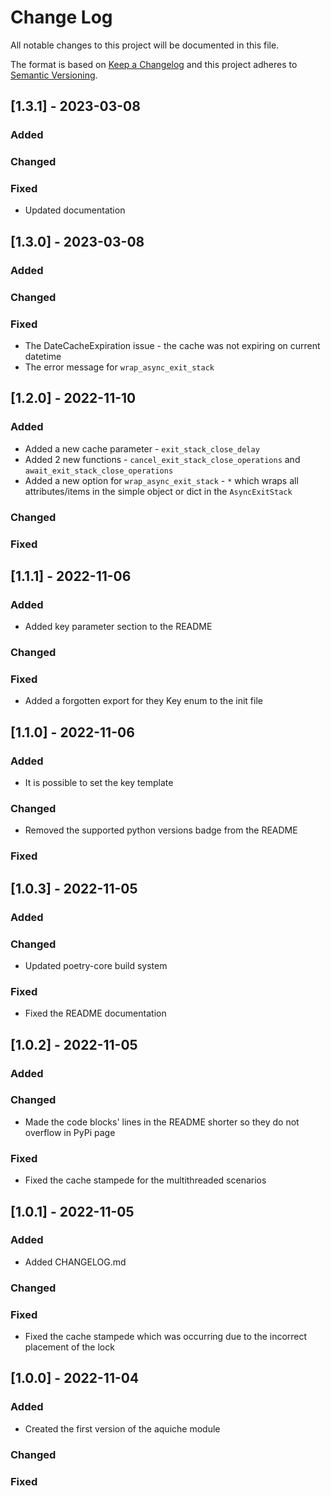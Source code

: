 # Change Log

All notable changes to this project will be documented in this file.

The format is based on [Keep a Changelog](http://keepachangelog.com/)
and this project adheres to [Semantic Versioning](http://semver.org/).

## [1.3.1] - 2023-03-08

### Added

### Changed

### Fixed

- Updated documentation

## [1.3.0] - 2023-03-08

### Added

### Changed

### Fixed

- The DateCacheExpiration issue - the cache was not expiring on current datetime
- The error message for `wrap_async_exit_stack`

## [1.2.0] - 2022-11-10

### Added

- Added a new cache parameter - `exit_stack_close_delay`
- Added 2 new functions - `cancel_exit_stack_close_operations` and `await_exit_stack_close_operations`
- Added a new option for `wrap_async_exit_stack` - `*` which wraps all attributes/items in the simple object or dict in the `AsyncExitStack`

### Changed

### Fixed

## [1.1.1] - 2022-11-06

### Added

- Added key parameter section to the README

### Changed

### Fixed

- Added a forgotten export for they Key enum to the init file

## [1.1.0] - 2022-11-06

### Added

- It is possible to set the key template

### Changed

- Removed the supported python versions badge from the README

### Fixed

## [1.0.3] - 2022-11-05

### Added

### Changed

- Updated poetry-core build system

### Fixed

- Fixed the README documentation

## [1.0.2] - 2022-11-05

### Added

### Changed

- Made the code blocks' lines in the README shorter so they do not overflow in PyPi page

### Fixed

- Fixed the cache stampede for the multithreaded scenarios

## [1.0.1] - 2022-11-05

### Added

- Added CHANGELOG.md

### Changed

### Fixed

- Fixed the cache stampede which was occurring due to the incorrect placement of the lock

## [1.0.0] - 2022-11-04

### Added

- Created the first version of the aquiche module

### Changed

### Fixed
